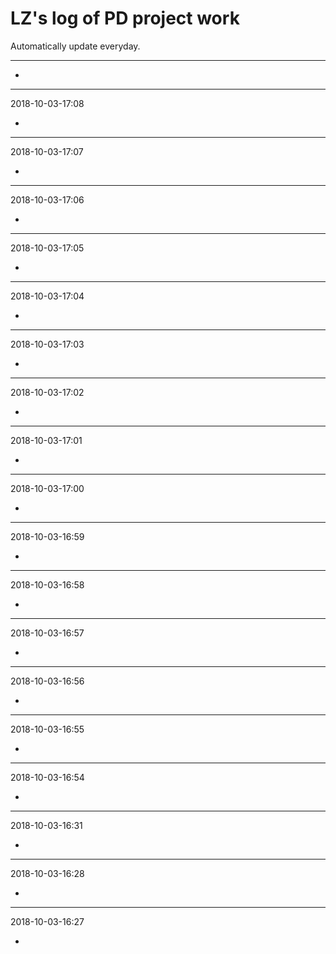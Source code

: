 # LZ's log of PD project work

Automatically update everyday.

******************************


+ 
***


2018-10-03-17:08

+ 
***


2018-10-03-17:07

+ 
***


2018-10-03-17:06

+ 
***


2018-10-03-17:05

+ 
***


2018-10-03-17:04

+ 
***


2018-10-03-17:03

+ 
***


2018-10-03-17:02

+ 
***


2018-10-03-17:01

+ 
***


2018-10-03-17:00

+ 
***


2018-10-03-16:59

+ 
***


2018-10-03-16:58

+ 
***


2018-10-03-16:57

+ 
***


2018-10-03-16:56

+ 
***


2018-10-03-16:55

+ 
***


2018-10-03-16:54

+ 
***


2018-10-03-16:31

+ 
***


2018-10-03-16:28

+ 
***


2018-10-03-16:27

+ 
